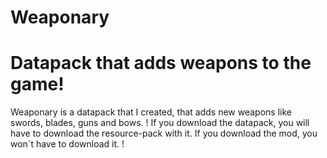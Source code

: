 # Weaponary
# Datapack that adds weapons to the game!

Weaponary is a datapack that I created, that adds new weapons like swords, blades, guns and bows.
! If you download the datapack, you will have to download the resource-pack with it. If you download the mod, you won`t have to download it.  !
